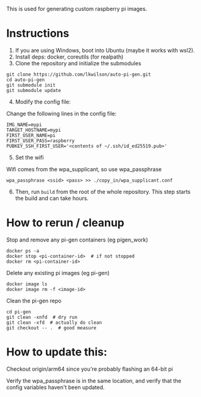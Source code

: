 This is used for generating custom raspberry pi images.

# Instructions

1. If you are using Windows, boot into Ubuntu (maybe it works with wsl2).
2. Install deps: docker, coreutils (for realpath)
3. Clone the repository and initialize the submodules

```
git clone https://github.com/lkwilson/auto-pi-gen.git
cd auto-pi-gen
git submodule init
git submodule update
```

4. Modify the config file:

Change the following lines in the config file:

```
IMG_NAME=mypi
TARGET_HOSTNAME=mypi
FIRST_USER_NAME=pi
FIRST_USER_PASS=raspberry
PUBKEY_SSH_FIRST_USER='<contents of ~/.ssh/id_ed25519.pub>'
```

5. Set the wifi

Wifi comes from the wpa_supplicant, so use wpa_passphrase

```
wpa_passphrase <ssid> <pass> >> ./copy_in/wpa_supplicant.conf
```

6. Then, run `build` from the root of the whole repository. This step
   starts the build and can take hours.

# How to rerun / cleanup

Stop and remove any pi-gen containers (eg pigen_work)

```
docker ps -a
docker stop <pi-container-id>  # if not stopped
docker rm <pi-container-id>
```

Delete any existing pi images (eg pi-gen)

```
docker image ls
docker image rm -f <image-id>
```

Clean the pi-gen repo

```
cd pi-gen
git clean -xnfd  # dry run
git clean -xfd  # actually do clean
git checkout -- .  # good measure
```

# How to update this:

Checkout origin/arm64 since you're probably flashing an 64-bit pi

Verify the wpa_passphrase is in the same location, and verify that the config
variables haven't been updated.

